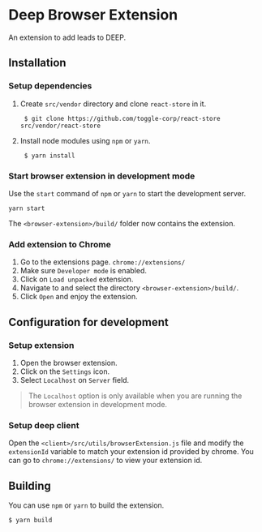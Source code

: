 # Deep Browser Extension

An extension to add leads to DEEP.

## Installation

### Setup dependencies

1. Create `src/vendor` directory and clone `react-store` in it.

		$ git clone https://github.com/toggle-corp/react-store src/vendor/react-store

2. Install node modules using `npm` or `yarn`.

		$ yarn install

### Start browser extension in development mode

Use the `start` command of `npm` or `yarn` to start the development server.

	yarn start

The `<browser-extension>/build/` folder now contains the extension.

### Add extension to Chrome

1. Go to the extensions page. `chrome://extensions/`
2. Make sure `Developer mode` is enabled.
3. Click on `Load unpacked` extension.
4. Navigate to and select the directory `<browser-extension>/build/`.
5. Click `Open` and enjoy the extension.

## Configuration for development

### Setup extension

1. Open the browser extension.
2. Click on the `Settings` icon.
3. Select `Localhost` on `Server` field.

> The `Localhost` option is only available when you are running the browser
> extension in development mode.

### Setup deep client

Open the `<client>/src/utils/browserExtension.js` file and modify the
`extensionId` variable to match your extension id provided by chrome. You can
go to `chrome://extensions/` to view your extension id.

## Building

You can use `npm` or `yarn` to build the extension.

```bash
$ yarn build
```
